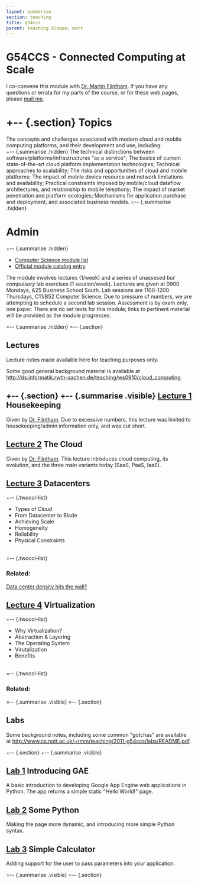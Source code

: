 ```yaml
---
layout: summarise
section: teaching
title: g54ccs
parent: teaching &laquo; mort
---
```


G54CCS - Connected Computing at Scale
=====================================

I co-convene this module with [Dr. Martin Flintham][mdf].  If you have
any questions or errata for my parts of the course, or for these web
pages, please [mail me][mail].  

[mail]: mailto:richard.mortier@nottingham.ac.uk?subject=g54ccs
[rmm]: http://www.cs.nott.ac.uk/~rmm/
[mdf]: http://www.cs.nott.ac.uk/~mdf/
[mdf-ccs]: http://www.cs.nott.ac.uk/~mdf/teaching_G54CCS.html
                                                      

+-- {.section}
Topics
======

The concepts and challenges associated with modern cloud and mobile
computing platforms, and their development and use, including:<br />
+-- {.summarise .hidden}
The technical distinctions between software/platforms/infrastructures
"as a service"; The basics of current state-of-the-art cloud platform
implementation technologies; Technical approaches to scalability; The
risks and opportunities of cloud and mobile platforms; The impact of
mobile device resource and network limitations and availability;
Practical constraints imposed by mobile/cloud dataflow architectures,
and relationship to mobile telephony; The impact of market penetration
and platform ecologies; Mechanisms for application purchase and
deployment, and associated business models. 
=-- {.summarise .hidden}

Admin
=====

+-- {.summarise .hidden}
+ [Computer Science module list](http://www4.nottingham.ac.uk/ugstudy/module-information.php?code=021006&mod_year=optional&modcode=022256)
+ [Official module catalog entry](http://modulecatalogue.nottingham.ac.uk/Nottingham/asp/moduledetails.asp?crs_id=022256&year_id=000111)

The module involves lectures (1/week) and a series of unassesed _but
compulsory_ lab exercises (1 session/week).  Lectures are given at
0900 Mondays, A25 Business School South.  Lab sessions are 1100-1200
Thursdays, C11/B52 Computer Science.  Due to pressure of numbers, we
are attempting to schedule a second lab session.  Assessment is by
exam only, one paper.  There are no set texts for this module; links
to pertinent material will be provided as the module progresses. 
            
=-- {.summarise .hidden}
=-- {.section}

Lectures
--------

Lecture notes made available here for teaching purposes only.

Some good general background material is available at
<http://ds.informatik.rwth-aachen.de/teaching/ws0910/cloud_computing>. 

+-- {.section}
+-- {.summarise .visible}
[Lecture 1][lec01] **Housekeeping**
----
Given by [Dr. Flintham][mdf-ccs].  Due to excessive numbers, this
lecture was limited to housekeeping/admin information only, and was
cut short. 


[Lecture 2][lec02] **The Cloud**
----
Given by [Dr. Flintham][mdf-ccs].  This lecture introduces cloud
computing, its evolution, and the three main variants today (SaaS,
PaaS, IaaS).


[Lecture 3](./lectures/03-datacenters.pdf) **Datacenters**
----
+-- {.twocol-list}
+ Types of Cloud
+ From Datacenter to Blade
+ Achieving Scale
+ Homogeneity
+ Reliability
+ Physical Constraints

<br />
=-- {.twocol-list}

### Related:
[Data center density hits the wall?](http://bit.ly/qCsjsJ)

<p> </p>

[Lecture 4](./lectures/04-virtualization.pdf) **Virtualization**
----
+-- {.twocol-list}
+ Why Virtualization?
+ Abstraction & Layering
+ The Operating System
+ Virutalization
+ Benefits

<br />
=-- {.twocol-list}

### Related:

<p> </p>


<!--
[Lecture 5](./lectures/05-networking.pdf) **Networking**
----
+-- {.twocol-list}
+ stuff

<br />
=-- {.twocol-list}

### Related:

<p> </p>

[Lecture 6](./lectures/06-storage.pdf) **Storage**
----
+-- {.twocol-list}
+ stuff

<br />
=-- {.twocol-list}
--> 

=-- {.summarise .visible}
=-- {.section}

Labs
----

Some background notes, including some common "gotchas" are available at
<http://www.cs.nott.ac.uk/~rmm/teaching/2011-g54ccs/labs/README.pdf>. 

+-- {.section}
+-- {.summarise .visible}

[Lab 1][lab01] **Introducing GAE**
---

A basic introduction to developing Google App Engine web applications
in Python.  The app returns a simple static "Hello World!" page.

[Lab 2](./labs/02-python.pdf) **Some Python**
---

Making the page more dynamic, and introducing more simple Python
syntax.

[Lab 3](./labs/03-calc.pdf) **Simple Calculator**
---

Adding support for the user to pass parameters into your application.

=-- {.summarise .visible}
=-- {.section}

[lec01]: http://www.cs.nott.ac.uk/~mdf/g54ccs/g54ccs_lecture01_handouts.pdf
[lec02]: http://www.cs.nott.ac.uk/~mdf/g54ccs/g54ccs_lecture02_handouts.pdf
[lab01]: http://www.cs.nott.ac.uk/~mdf/g54ccs/g54ccs_lab01.pdf
